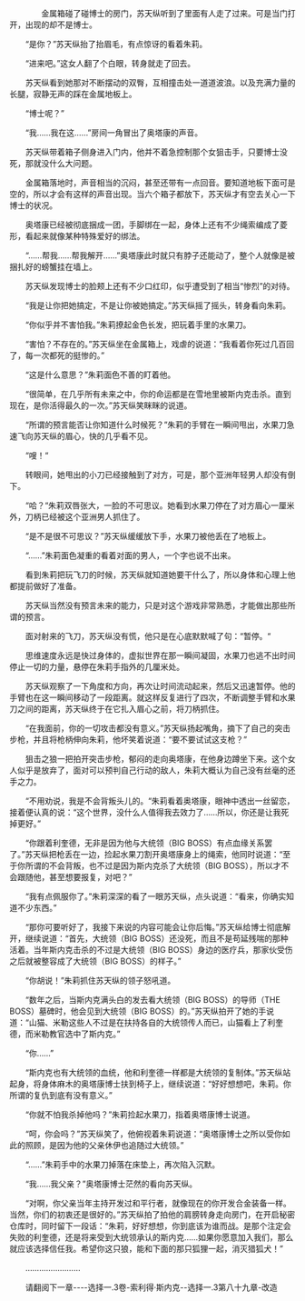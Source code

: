 <div class="read-content j_readContent" id="">
                <p>　　　　金属箱碰了碰博士的房门，苏天纵听到了里面有人走了过来。可是当门打开，出现的却不是博士。<p>　　“是你？”苏天纵抬了抬眉毛，有点惊讶的看着朱莉。<p>　　“进来吧。”这女人翻了个白眼，转身就走了回去。<p>　　苏天纵看到她那对不断摆动的双臀，互相撞击处一道道波浪。以及充满力量的长腿，寂静无声的踩在金属地板上。<p>　　“博士呢？”<p>　　“我……我在这……”房间一角冒出了奥塔康的声音。<p>　　苏天纵带着箱子侧身进入门内，他并不着急控制那个女狙击手，只要博士没死，那就没什么大问题。<p>　　金属箱落地时，声音相当的沉闷，甚至还带有一点回音。要知道地板下面可是空的，所以才会有这样的声音出现。当六个箱子都放下，苏天纵才有空去关心一下博士的状况。<p>　　奥塔康已经被彻底捆成一团，手脚绑在一起，身体上还有不少绳索编成了菱形，看起来就像某种特殊爱好的绑法。<p>　　“……帮我……帮我解开……”奥塔康此时就只有脖子还能动了，整个人就像是被捆扎好的螃蟹挂在墙上。<p>　　苏天纵发现博士的脸颊上还有不少口红印，似乎遭受到了相当“惨烈”的对待。<p>　　“我是让你把她搞定，不是让你被她搞定。”苏天纵摇了摇头，转身看向朱莉。<p>　　“你似乎并不害怕我。”朱莉撩起金色长发，把玩着手里的水果刀。<p>　　“害怕？不存在的。”苏天纵坐在金属箱上，戏虐的说道：“我看着你死过几百回了，每一次都死的挺惨的。”<p>　　“这是什么意思？”朱莉面色不善的盯着他。<p>　　“很简单，在几乎所有未来之中，你的命运都是在雪地里被斯内克击杀。直到现在，是你活得最久的一次。”苏天纵笑眯眯的说道。<p>　　“所谓的预言能否让你知道什么时候死？”朱莉的手臂在一瞬间甩出，水果刀急速飞向苏天纵的眉心，快的几乎看不见。<p>　　“嗖！“<p>　　转眼间，她甩出的小刀已经接触到了对方，可是，那个亚洲年轻男人却没有倒下。<p>　　“哈？“朱莉双唇张大，一脸的不可思议。她看到水果刀停在了对方眉心一厘米外，刀柄已经被这个亚洲男人抓住了。<p>　　“是不是很不可思议？”苏天纵缓缓放下手，水果刀被他丢在了地板上。<p>　　“……”朱莉面色凝重的看着对面的男人，一个字也说不出来。<p>　　看到朱莉把玩飞刀的时候，苏天纵就知道她要干什么了，所以身体和心理上他都提前做好了准备。<p>　　苏天纵当然没有预言未来的能力，只是对这个游戏非常熟悉，才能做出那些所谓的预言。<p>　　面对射来的飞刀，苏天纵没有慌，他只是在心底默默喊了句：“暂停。“<p>　　思维速度永远是快过身体的，虚拟世界在那一瞬间凝固，水果刀也逃不出时间停止一切的力量，悬停在朱莉手指外的几厘米处。<p>　　苏天纵观察了一下角度和方向，再次让时间流动起来，然后又迅速暂停。他的手臂也在这一瞬间移动了一段距离。就这样反复进行了四次，不断调整手臂和水果刀之间的距离，苏天纵终于在它扎入眉心之前，将刀柄抓住。<p>　　“在我面前，你的一切攻击都没有意义。”苏天纵扬起嘴角，摘下了自己的突击步枪，并且将枪柄伸向朱莉，他坏笑着说道：“要不要试试这支枪？”<p>　　狙击之狼一把拍开突击步枪，郁闷的走向奥塔康，在他身边蹲坐下来。这个女人似乎是放弃了，面对可以预判自己行动的敌人，朱莉大概认为自己没有丝毫的还手之力。<p>　　“不用劝说，我是不会背叛头儿的。“朱莉看着奥塔康，眼神中透出一丝留恋，接着便认真的说：“这个世界，没什么人值得我去效力了……所以，你还是让我死掉更好。”<p>　　“你跟着利奎德，无非是因为他与大统领（BIG BOSS）有点血缘关系罢了。”苏天纵把枪丢在一边，捡起水果刀割开奥塔康身上的绳索，他同时说道：“至于你所谓的不会背叛，也不过是因为斯内克杀了大统领（BIG BOSS），所以才不会跟随他，甚至想要报复，对吧？”<p>　　“我有点佩服你了。”朱莉深深的看了一眼苏天纵，点头说道：“看来，你确实知道不少东西。”<p>　　“那你可要听好了，我接下来说的内容可能会让你后悔。”苏天纵给博士彻底解开，继续说道：“首先，大统领（BIG BOSS）还没死，而且不是苟延残喘的那种活着。当年斯内克击杀的不过是大统领（BIG BOSS）身边的医疗兵，那家伙受伤之后就被整容成了大统领（BIG BOSS）的样子。”<p>　　“你胡说！”朱莉抓住苏天纵的领子怒吼道。<p>　　“数年之后，当斯内克满头白的发去看大统领（BIG BOSS）的导师（THE BOSS）墓碑时，他会见到大统领（BIG BOSS）的。”苏天纵拍开了她的手说道：“山猫、米勒这些人不过是在扶持各自的大统领传人而已，山猫看上了利奎德，而米勒教官选中了斯内克。”<p>　　“你……”<p>　　“斯内克也有大统领的血统，他和利奎德一样都是大统领的复制体。”苏天纵站起身，将身体麻木的奥塔康博士扶到椅子上，继续说道：“好好想想吧，朱莉。你所谓的复仇到底有没有意义。”<p>　　“你就不怕我杀掉他吗？”朱莉捡起水果刀，指着奥塔康博士说道。<p>　　“呵，你会吗？”苏天纵笑了，他俯视着朱莉说道：“奥塔康博士之所以受你如此的照顾，是因为他的父亲休伊也追随过大统领。”<p>　　“……”朱莉手中的水果刀掉落在床垫上，再次陷入沉默。<p>　　“我……我父亲？”奥塔康博士茫然的看向苏天纵。<p>　　“对啊，你父亲当年主持开发过和平行者，就像现在的你开发合金装备一样。当然，你们的初衷还是很好的。”苏天纵拍了拍他的肩膀转身走向房门，在开启秘密仓库时，同时留下一段话：“朱莉，好好想想，你到底该为谁而战。是那个注定会失败的利奎德，还是将来受到大统领承认的斯内克……如果你愿意加入我们，那么就应该选择信任我。希望你这只狼，能和下面的那只狐狸一起，消灭猎狐犬！”<p>　　……………………<p>　　请翻阅下一章----选择一.3卷-索利得·斯内克--选择一.3第八十九章-改造<p> 
            </div>